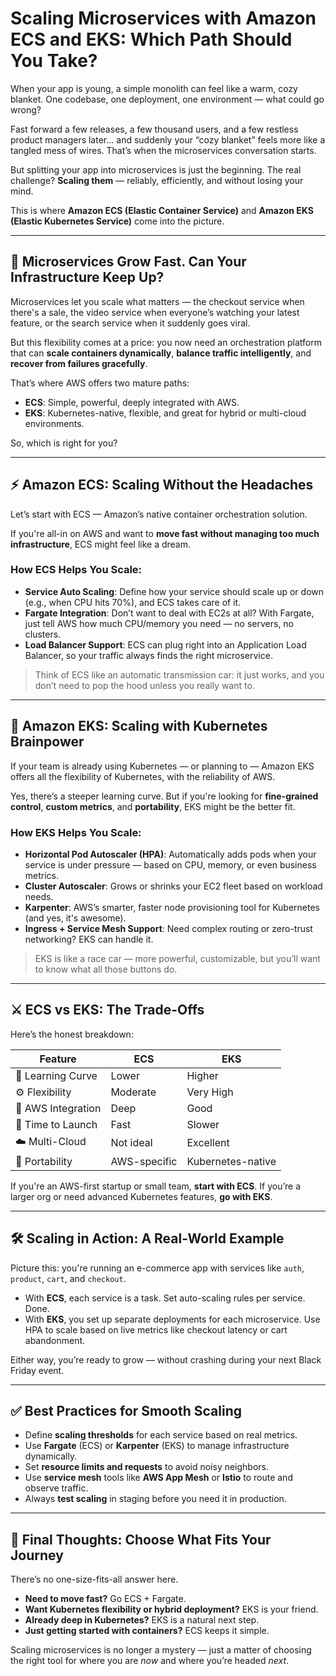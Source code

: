 # **Scaling Microservices with Amazon ECS and EKS: Which Path Should You Take?**

When your app is young, a simple monolith can feel like a warm, cozy blanket. One codebase, one deployment, one environment — what could go wrong?

Fast forward a few releases, a few thousand users, and a few restless product managers later... and suddenly your “cozy blanket” feels more like a tangled mess of wires. That’s when the microservices conversation starts.

But splitting your app into microservices is just the beginning. The real challenge? **Scaling them** — reliably, efficiently, and without losing your mind.

This is where **Amazon ECS (Elastic Container Service)** and **Amazon EKS (Elastic Kubernetes Service)** come into the picture.

---

## 🌱 **Microservices Grow Fast. Can Your Infrastructure Keep Up?**

Microservices let you scale what matters — the checkout service when there's a sale, the video service when everyone’s watching your latest feature, or the search service when it suddenly goes viral.

But this flexibility comes at a price: you now need an orchestration platform that can **scale containers dynamically**, **balance traffic intelligently**, and **recover from failures gracefully**.

That’s where AWS offers two mature paths:

* **ECS**: Simple, powerful, deeply integrated with AWS.
* **EKS**: Kubernetes-native, flexible, and great for hybrid or multi-cloud environments.

So, which is right for you?

---

## ⚡ **Amazon ECS: Scaling Without the Headaches**

Let’s start with ECS — Amazon’s native container orchestration solution.

If you're all-in on AWS and want to **move fast without managing too much infrastructure**, ECS might feel like a dream.

### How ECS Helps You Scale:

* **Service Auto Scaling**: Define how your service should scale up or down (e.g., when CPU hits 70%), and ECS takes care of it.
* **Fargate Integration**: Don’t want to deal with EC2s at all? With Fargate, just tell AWS how much CPU/memory you need — no servers, no clusters.
* **Load Balancer Support**: ECS can plug right into an Application Load Balancer, so your traffic always finds the right microservice.

> Think of ECS like an automatic transmission car: it just works, and you don’t need to pop the hood unless you really want to.

---

## 🧠 **Amazon EKS: Scaling with Kubernetes Brainpower**

If your team is already using Kubernetes — or planning to — Amazon EKS offers all the flexibility of Kubernetes, with the reliability of AWS.

Yes, there’s a steeper learning curve. But if you're looking for **fine-grained control**, **custom metrics**, and **portability**, EKS might be the better fit.

### How EKS Helps You Scale:

* **Horizontal Pod Autoscaler (HPA)**: Automatically adds pods when your service is under pressure — based on CPU, memory, or even business metrics.
* **Cluster Autoscaler**: Grows or shrinks your EC2 fleet based on workload needs.
* **Karpenter**: AWS’s smarter, faster node provisioning tool for Kubernetes (and yes, it's awesome).
* **Ingress + Service Mesh Support**: Need complex routing or zero-trust networking? EKS can handle it.

> EKS is like a race car — more powerful, customizable, but you’ll want to know what all those buttons do.

---

## ⚔️ **ECS vs EKS: The Trade-Offs**

Here’s the honest breakdown:

| Feature            | **ECS**      | **EKS**           |
| ------------------ | ------------ | ----------------- |
| 🧩 Learning Curve  | Lower        | Higher            |
| ⚙️ Flexibility     | Moderate     | Very High         |
| 🔐 AWS Integration | Deep         | Good              |
| 🚀 Time to Launch  | Fast         | Slower            |
| ☁️ Multi-Cloud     | Not ideal    | Excellent         |
| 🔄 Portability     | AWS-specific | Kubernetes-native |

If you're an AWS-first startup or small team, **start with ECS**. If you’re a larger org or need advanced Kubernetes features, **go with EKS**.

---

## 🛠️ **Scaling in Action: A Real-World Example**

Picture this: you're running an e-commerce app with services like `auth`, `product`, `cart`, and `checkout`.

* With **ECS**, each service is a task. Set auto-scaling rules per service. Done.
* With **EKS**, you set up separate deployments for each microservice. Use HPA to scale based on live metrics like checkout latency or cart abandonment.

Either way, you’re ready to grow — without crashing during your next Black Friday event.

---

## ✅ **Best Practices for Smooth Scaling**

* Define **scaling thresholds** for each service based on real metrics.
* Use **Fargate** (ECS) or **Karpenter** (EKS) to manage infrastructure dynamically.
* Set **resource limits and requests** to avoid noisy neighbors.
* Use **service mesh** tools like **AWS App Mesh** or **Istio** to route and observe traffic.
* Always **test scaling** in staging before you need it in production.

---

## 🧭 **Final Thoughts: Choose What Fits Your Journey**

There’s no one-size-fits-all answer here.

* **Need to move fast?** Go ECS + Fargate.
* **Want Kubernetes flexibility or hybrid deployment?** EKS is your friend.
* **Already deep in Kubernetes?** EKS is a natural next step.
* **Just getting started with containers?** ECS keeps it simple.

Scaling microservices is no longer a mystery — just a matter of choosing the right tool for where you are *now* and where you’re headed *next*.

